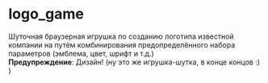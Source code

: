 # logo_game
Шуточная браузерная игрушка по созданию логотипа известной компании на путём комбинирования предопределённого набора параметров (эмблема, цвет, шрифт и т.д.)  
<b>Предупреждение</b>: Дизайн! (ну это же игрушка-шутка, в конце концов :) )
